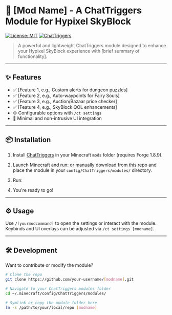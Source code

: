# 🌌 [Mod Name] - A ChatTriggers Module for Hypixel SkyBlock

[![License: MIT](https://img.shields.io/badge/License-MIT-blue.svg)](LICENSE)
[![ChatTriggers](https://img.shields.io/badge/ChatTriggers-Compatible-brightgreen)](https://www.chattriggers.com/)

> A powerful and lightweight ChatTriggers module designed to enhance your Hypixel SkyBlock experience with [brief summary of functionality].

---

## ✨ Features

- ✅ [Feature 1, e.g., Custom alerts for dungeon puzzles]
- ✅ [Feature 2, e.g., Auto-waypoints for Fairy Souls]
- ✅ [Feature 3, e.g., Auction/Bazaar price checker]
- ✅ [Feature 4, e.g., SkyBlock QOL enhancements]
- ⚙️ Configurable options with `/ct settings`
- 💬 Minimal and non-intrusive UI integration

---

## 📦 Installation

1. Install [ChatTriggers](https://www.chattriggers.com/) in your Minecraft `mods` folder (requires Forge 1.8.9).
2. Launch Minecraft and run:
or manually download from this repo and place the module in your `config/ChatTriggers/modules/` directory.

3. Run:
4. You're ready to go!

---

## ⚙️ Usage

Use `/[yourmodcommand]` to open the settings or interact with the module.  
Keybinds and UI overlays can be adjusted via `/ct settings [modname]`.

---

## 🛠️ Development

Want to contribute or modify the module?

```bash
# Clone the repo
git clone https://github.com/your-username/[modname].git

# Navigate to your ChatTriggers modules folder
cd ~/.minecraft/config/ChatTriggers/modules/

# Symlink or copy the module folder here
ln -s /path/to/your/local/repo [modname]
